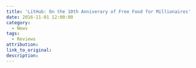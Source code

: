 ```yaml
---
title: 'LitHub: On the 10th Anniverary of Free Food for Millionaires'
date: 2016-11-01 12:00:00
category:
  - News
tags:
  - Reviews
attribution:
link_to_original:
description:
---
```

